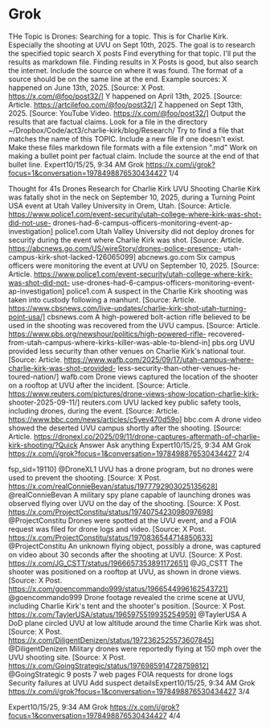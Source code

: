 # Grok

THe Topic is Drones:
Searching for a topic.
This is for Charlie Kirk. Especially the shooting at UVU on Sept 
10th, 2025. The goal is to research the specified topic search X 
posts
Find everything for that topic. I'll put the results as 
markdown file.
Finding results in X Posts is good, but also search the 
internet.
Include the source on where it was found.
The format of a source should be on the same line at the 
end.
Example sources:
X happened on June 13th, 2025. [Source: X Post. 
https://x.com/@foo/post32/]
Y happened on April 13th, 2025. [Source: Article. 
https://artcilefoo.com/@foo/post32/]
Z happened on Sept 13th, 2025. [Source: YouTube 
Video. https://x.com/@foo/post32/]
Output the results that are factual claims.
Look for a file in the directory 
~/Dropbox/Code/act3/charlie-kirk/blog/Research/
Try to find a file that matches the name of this TOPIC. 
Include a new file if one doesn't exist.
Make these files markdown file formats with a file extension 
".md"
Work on making a bullet point per factual claim. Include the 
source at the end of that bullet line.
Expert10/15/25, 9:34 AM Grok
https://x.com/i/grok?focus=1&conversation=1978498876530434427 1/4

Thought for 41s
Drones Research for Charlie Kirk UVU 
Shooting
Charlie Kirk was fatally shot in the neck on September 10, 2025, during a Turning Point USA 
event at Utah Valley University in Orem, Utah. [Source: Article. 
https://www.police1.com/event-security/utah-college-where-kirk-was-shot-did-not-use-
drones-had-6-campus-officers-monitoring-event-ap-investigation] police1.com
Utah Valley University did not deploy drones for security during the event where Charlie Kirk 
was shot. [Source: Article. https://abcnews.go.com/US/wireStory/drones-police-presence-
utah-campus-kirk-shot-lacked-126065099] abcnews.go.com
Six campus officers were monitoring the event at UVU on September 10, 2025. [Source: 
Article. https://www.police1.com/event-security/utah-college-where-kirk-was-shot-did-not-
use-drones-had-6-campus-officers-monitoring-event-ap-investigation] police1.com
A suspect in the Charlie Kirk shooting was taken into custody following a manhunt. [Source: 
Article. https://www.cbsnews.com/live-updates/charlie-kirk-shot-utah-turning-point-usa/] 
cbsnews.com
A high-powered bolt-action rifle believed to be used in the shooting was recovered from the 
UVU campus. [Source: Article. https://www.pbs.org/newshour/politics/high-powered-rifle-
recovered-from-utah-campus-where-kirks-killer-was-able-to-blend-in] pbs.org
UVU provided less security than other venues on Charlie Kirk's national tour. [Source: Article. 
https://www.wafb.com/2025/09/17/utah-campus-where-charlie-kirk-was-shot-provided-
less-security-than-other-venues-he-toured-nation/] wafb.com
Drone views captured the location of the shooter on a rooftop at UVU after the incident. 
[Source: Article. https://www.reuters.com/pictures/drone-views-show-location-charlie-kirk-
shooter-2025-09-11/] reuters.com
UVU lacked key public safety tools, including drones, during the event. [Source: Article. 
https://www.bbc.com/news/articles/c5yev470d59o] bbc.com
A drone video showed the deserted UVU campus shortly after the shooting. [Source: Article. 
https://dronexl.co/2025/09/11/drone-captures-aftermath-of-charlie-kirk-shooting/?Quick Answer
Ask anything
Expert10/15/25, 9:34 AM Grok
https://x.com/i/grok?focus=1&conversation=1978498876530434427 2/4

fsp_sid=19110] @DroneXL1
UVU has a drone program, but no drones were used to prevent the shooting. [Source: X Post. 
https://x.com/realConnieBevan/status/1977792903025135628] @realConnieBevan
A military spy plane capable of launching drones was observed flying over UVU on the day of 
the shooting. [Source: X Post. https://x.com/ProjectConstitu/status/1974075423098097698] 
@ProjectConstitu
Drones were spotted at the UVU event, and a FOIA request was filed for drone logs and video. 
[Source: X Post. https://x.com/ProjectConstitu/status/1970836544714850633] 
@ProjectConstitu
An unknown flying object, possibly a drone, was captured on video about 30 seconds after 
the shooting at UVU. [Source: X Post. https://x.com/JG_CSTT/status/1966657353891172651] 
@JG_CSTT
The shooter was positioned on a rooftop at UVU, as shown in drone views. [Source: X Post. 
https://x.com/goencommando999/status/1966544996162543721] @goencommando999
Drone footage revealed the crime scene at UVU, including Charlie Kirk's tent and the shooter's 
position. [Source: X Post. https://x.com/TaylerUSA/status/1965975519935254959] 
@TaylerUSA
A DoD plane circled UVU at low altitude around the time Charlie Kirk was shot. [Source: X 
Post. https://x.com/DiligentDenizen/status/1972362525573607845] @DiligentDenizen
Military drones were reportedly flying at 150 mph over the UVU shooting site. [Source: X Post. 
https://x.com/GoingStrategic/status/1976985914728759812] @GoingStrategic
9 posts
 7 web pages
FOIA requests for drone logs
Security failures at UVU
Add suspect detailsExpert10/15/25, 9:34 AM Grok
https://x.com/i/grok?focus=1&conversation=1978498876530434427 3/4

Expert10/15/25, 9:34 AM Grok
https://x.com/i/grok?focus=1&conversation=1978498876530434427 4/4